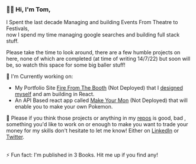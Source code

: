 ###  👋😄 Hi, I'm Tom,


I Spent the last decade Managing and building Events From Theatre to Festivals,<br/> 
now I spend my time managing google searches and building full stack stuff.<br/>

Please take the time to look around, there are a few humble projects on here, none of which are completed (at time of writing 14/7/22) but soon will be, so watch this space for some big baller stuff!

🤔 I'm Currently working on: 
- My Portfolio Site [Fire From The Booth](https://github.com/Plume93/fire-from-the-booth) (Not Deployed) that I [designed myself](https://www.figma.com/file/zIBuCztelBzlQ9rHRsEil9/fire-from-the-booth) and am building in React.
- An API Based react app called [Make Your Mon](https://github.com/Plume93/make-your-mon) (Not Deployed) that will enable you to make your own Pokemon.

💬 Please if you think those projects or anything in my [repos](https://github.com/Plume93?tab=repositories) is good, bad , something you'd like to work on or enough to make you want to trade your money for my skills don't hesitate to let me know! Either on [LinkedIn](https://www.linkedin.com/in/tom-booth-239715239/) or [Twitter](https://twitter.com/TomBooth453). <br/><br/>

⚡ Fun fact: I'm published in 3 Books. Hit me up if you find any!

<!--
**Plume93/Plume93** is a ✨ _special_ ✨ repository because its `README.md` (this file) appears on your GitHub profile.

Here are some ideas to get you started:

- 🔭 I’m currently working on ...
- 🌱 I’m currently learning ...
- 👯 I’m looking to collaborate on ...
- 🤔 I’m looking for help with ...
- 💬 Ask me about ...
- 📫 How to reach me: ...
- 😄 Pronouns: ...
- ⚡ Fun fact: ...
-->
